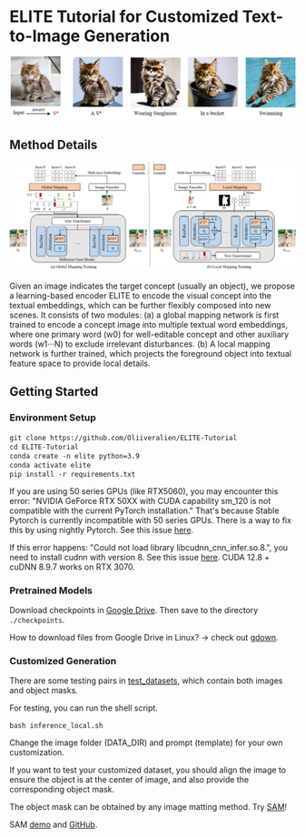 # ELITE Tutorial for Customized Text-to-Image Generation


![method](assets/results.png)


## Method Details

![method](assets/method.png)

Given an image indicates the target concept (usually an object), we propose a learning-based encoder ELITE to encode the visual concept into the textual embeddings, which can be further flexibly composed into new scenes.  It consists of two modules: (a) a global mapping network is first trained to encode a concept image into multiple textual word embeddings, where one primary word (w0) for well-editable concept and other auxiliary words (w1···N) to exclude irrelevant disturbances. (b) A local mapping network is further trained, which projects the foreground object into textual feature space to provide local details.


## Getting Started

### Environment Setup

```shell
git clone https://github.com/Oliiveralien/ELITE-Tutorial
cd ELITE-Tutorial
conda create -n elite python=3.9
conda activate elite
pip install -r requirements.txt
```

If you are using 50 series GPUs (like RTX5060), you may encounter this error: "NVIDIA GeForce RTX 50XX with CUDA capability sm_120 is not compatible with the current PyTorch installation."
That's because Stable Pytorch is currently incompatible with 50 series GPUs. There is a way to fix this by using nightly Pytorch. See this issue [here](https://github.com/comfyanonymous/ComfyUI/issues/7127).

If this error happens: "Could not load library libcudnn_cnn_infer.so.8.", you need to install cudnn with version 8. See this issue [here](https://github.com/vladmandic/sdnext/discussions/540). CUDA 12.8 + cuDNN 8.9.7 works on RTX 3070.


### Pretrained Models

Download checkpoints in [Google Drive](https://drive.google.com/drive/folders/1y7KOo8T7FkknWLbFrbAvgYbha2xipXYs?usp=drive_link). Then save to the directory `./checkpoints`.

How to download files from Google Drive in Linux? -> check out [gdown](https://github.com/wkentaro/gdown).

### Customized Generation

There are some testing pairs in [test_datasets](./test_datasets), which contain both images and object masks. 

For testing, you can run the shell script.
```
bash inference_local.sh
```
Change the image folder (DATA_DIR) and prompt (template) for your own customization.

If you want to test your customized dataset, you should align the image to ensure the object is at the center of image, and also provide the corresponding object mask. 

The object mask can be obtained by any image matting method. Try [SAM](https://segment-anything.com/)!

SAM [demo](https://segment-anything.com/demo) and [GitHub](https://github.com/facebookresearch/segment-anything).
